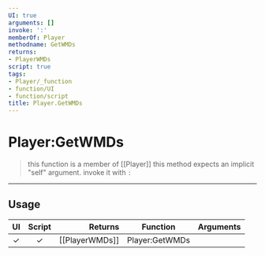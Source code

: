 ```yaml
---
UI: true
arguments: []
invoke: ':'
memberOf: Player
methodname: GetWMDs
returns:
- PlayerWMDs
script: true
tags:
- Player/_function
- function/UI
- function/script
title: Player.GetWMDs
---
```

# Player:GetWMDs
> this function is a member of [[Player]]
> this method expects an implicit "self" argument. invoke it with `:`
-----
## Usage
|  UI | Script | Returns | Function | Arguments |
|:---:|:------:|-------:|:--------:|:---------|
|✓|✓|[[PlayerWMDs]]|Player:GetWMDs||
